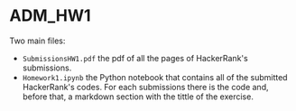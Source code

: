 # ADM_HW1
Two main files:
- `SubmissionsHW1.pdf` the pdf of all the pages of HackerRank's submissions.
- `Homework1.ipynb` the Python notebook that contains all of the submitted HackerRank's codes. For each submissions there is the code and, before that, a markdown section with the tittle of the exercise.
